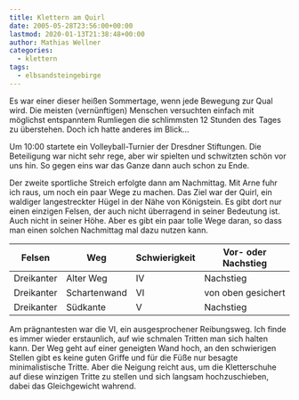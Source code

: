 ```yaml
---
title: Klettern am Quirl
date: 2005-05-28T23:56:00+00:00
lastmod: 2020-01-13T21:38:48+00:00
author: Mathias Wellner
categories:
  - klettern
tags:
  - elbsandsteingebirge
---
```

Es war einer dieser heißen Sommertage, wenn jede Bewegung zur Qual wird. Die meisten (vernünftigen) Menschen versuchten einfach mit möglichst entspanntem Rumliegen die schlimmsten 12 Stunden des Tages zu überstehen. Doch ich hatte anderes im Blick...
<!--more-->

Um 10:00 startete ein Volleyball-Turnier der Dresdner Stiftungen. Die Beteiligung war nicht sehr rege, aber wir spielten und schwitzten schön vor uns hin. So gegen eins war das Ganze dann auch schon zu Ende.

Der zweite sportliche Streich erfolgte dann am Nachmittag. Mit Arne fuhr ich raus, um noch ein paar Wege zu machen. Das Ziel war der Quirl, ein waldiger langestreckter Hügel in der Nähe von Königstein. Es gibt dort nur einen einzigen Felsen, der auch nicht überragend in seiner Bedeutung ist. Auch nicht in seiner Höhe. Aber es gibt ein paar tolle Wege daran, so dass man einen solchen Nachmittag mal dazu nutzen kann.

<table class="table table-striped">
  <thead class="thead-inverse">
    <tr>
      <th>Felsen</th>
      <th>Weg</th>
      <th>Schwierigkeit</th>
      <th>Vor- oder Nachstieg</th>
    </tr>
  </thead>
  <tbody>
    <tr>
      <td>Dreikanter</td>    
      <td>Alter Weg</td>    
      <td>IV</td>    
      <td>Nachstieg</td>
    </tr>  
    <tr>
      <td>Dreikanter</td>    
      <td>Schartenwand</td>    
      <td>VI</td>    
      <td>von oben gesichert</td>
    </tr>  
    <tr>
      <td>Dreikanter</td>    
      <td>Südkante</td>    
      <td>V</td>    
      <td>Nachstieg</td>
    </tr>
  </tbody>
</table>

Am prägnantesten war die VI, ein ausgesprochener Reibungsweg. Ich finde es immer wieder erstaunlich, auf wie schmalen Tritten man sich halten kann. Der Weg geht auf einer geneigten Wand hoch, an den schwierigen Stellen gibt es keine guten Griffe und für die Füße nur besagte minimalistische Tritte. Aber die Neigung reicht aus, um die Kletterschuhe auf diese winzigen Tritte zu stellen und sich langsam hochzuschieben, dabei das Gleichgewicht wahrend.